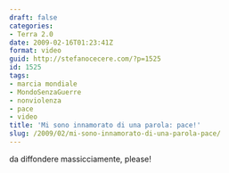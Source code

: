 ```yaml
---
draft: false
categories:
- Terra 2.0
date: 2009-02-16T01:23:41Z
format: video
guid: http://stefanocecere.com/?p=1525
id: 1525
tags:
- marcia mondiale
- MondoSenzaGuerre
- nonviolenza
- pace
- video
title: 'Mi sono innamorato di una parola: pace!'
slug: /2009/02/mi-sono-innamorato-di-una-parola-pace/
---
```


da diffondere massicciamente, please!